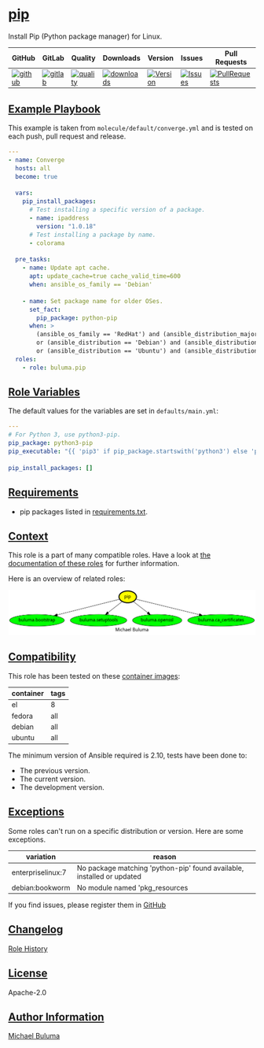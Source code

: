 # [pip](#pip)

Install Pip (Python package manager) for Linux.

|GitHub|GitLab|Quality|Downloads|Version|Issues|Pull Requests|
|------|------|-------|---------|-------|------|-------------|
|[![github](https://github.com/buluma/ansible-role-pip/workflows/Ansible%20Molecule/badge.svg)](https://github.com/buluma/ansible-role-pip/actions)|[![gitlab](https://gitlab.com/buluma/ansible-role-pip/badges/master/pipeline.svg)](https://gitlab.com/buluma/ansible-role-pip)|[![quality](https://img.shields.io/ansible/quality/54591)](https://galaxy.ansible.com/buluma/pip)|[![downloads](https://img.shields.io/ansible/role/d/54591)](https://galaxy.ansible.com/buluma/pip)|[![Version](https://img.shields.io/github/release/buluma/ansible-role-pip.svg)](https://github.com/buluma/ansible-role-pip/releases/)|[![Issues](https://img.shields.io/github/issues/buluma/ansible-role-pip.svg)](https://github.com/buluma/ansible-role-pip/issues/)|[![PullRequests](https://img.shields.io/github/issues-pr-closed-raw/buluma/ansible-role-pip.svg)](https://github.com/buluma/ansible-role-pip/pulls/)|

## [Example Playbook](#example-playbook)

This example is taken from `molecule/default/converge.yml` and is tested on each push, pull request and release.
```yaml
---
- name: Converge
  hosts: all
  become: true

  vars:
    pip_install_packages:
      # Test installing a specific version of a package.
      - name: ipaddress
        version: "1.0.18"
      # Test installing a package by name.
      - colorama

  pre_tasks:
    - name: Update apt cache.
      apt: update_cache=true cache_valid_time=600
      when: ansible_os_family == 'Debian'

    - name: Set package name for older OSes.
      set_fact:
        pip_package: python-pip
      when: >
        (ansible_os_family == 'RedHat') and (ansible_distribution_major_version | int < 8)
        or (ansible_distribution == 'Debian') and (ansible_distribution_major_version | int < 10)
        or (ansible_distribution == 'Ubuntu') and (ansible_distribution_major_version | int < 18)
  roles:
    - role: buluma.pip
```


## [Role Variables](#role-variables)

The default values for the variables are set in `defaults/main.yml`:
```yaml
---
# For Python 3, use python3-pip.
pip_package: python3-pip
pip_executable: "{{ 'pip3' if pip_package.startswith('python3') else 'pip' }}"

pip_install_packages: []
```

## [Requirements](#requirements)

- pip packages listed in [requirements.txt](https://github.com/buluma/ansible-role-pip/blob/main/requirements.txt).


## [Context](#context)

This role is a part of many compatible roles. Have a look at [the documentation of these roles](https://buluma.github.io/) for further information.

Here is an overview of related roles:

![dependencies](https://raw.githubusercontent.com/buluma/ansible-role-pip/png/requirements.png "Dependencies")

## [Compatibility](#compatibility)

This role has been tested on these [container images](https://hub.docker.com/u/buluma):

|container|tags|
|---------|----|
|el|8|
|fedora|all|
|debian|all|
|ubuntu|all|

The minimum version of Ansible required is 2.10, tests have been done to:

- The previous version.
- The current version.
- The development version.

## [Exceptions](#exceptions)

Some roles can't run on a specific distribution or version. Here are some exceptions.

| variation                 | reason                 |
|---------------------------|------------------------|
| enterpriselinux:7 | No package matching 'python-pip' found available, installed or updated |
| debian:bookworm | No module named 'pkg_resources |


If you find issues, please register them in [GitHub](https://github.com/buluma/ansible-role-pip/issues)

## [Changelog](#changelog)

[Role History](https://github.com/buluma/ansible-role-pip/blob/master/CHANGELOG.md)

## [License](#license)

Apache-2.0

## [Author Information](#author-information)

[Michael Buluma](https://buluma.github.io/)
